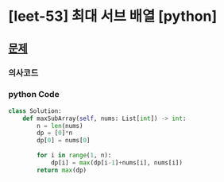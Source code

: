 #  [leet-53] 최대 서브 배열 [python] 

## [문제](https://leetcode.com/problems/maximum-subarray/)

### 의사코드 

### python Code

```py
class Solution:
    def maxSubArray(self, nums: List[int]) -> int:
        n = len(nums)
        dp = [0]*n
        dp[0] = nums[0]
        
        for i in range(1, n):
            dp[i] = max(dp[i-1]+nums[i], nums[i])
        return max(dp)
```
